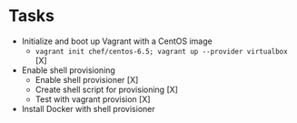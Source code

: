 # Tasks

* Initialize and boot up Vagrant with a CentOS image
  * `vagrant init chef/centos-6.5; vagrant up --provider virtualbox` [X]
* Enable shell provisioning
  * Enable shell provisioner [X]
  * Create shell script for provisioning [X]
  * Test with vagrant provision [X]
* Install Docker with shell provisioner

